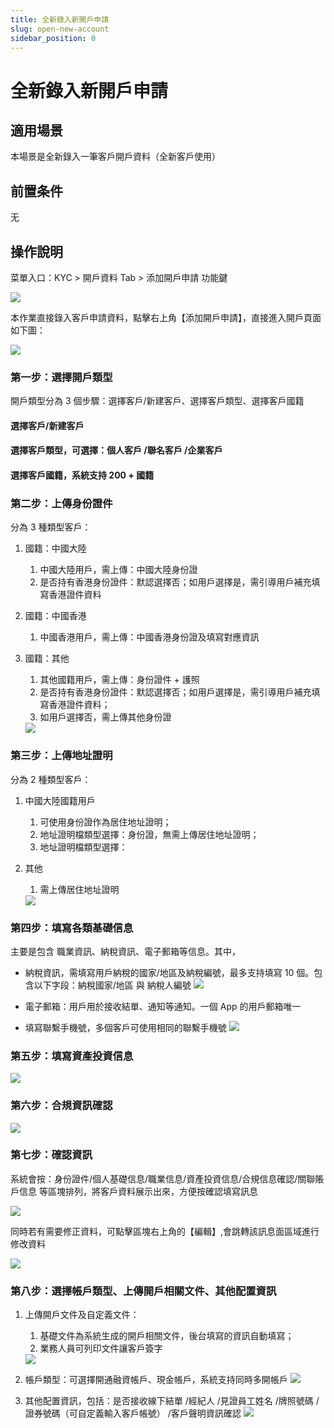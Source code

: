 ```yaml
---
title: 全新錄入新開戶申請
slug: open-new-account
sidebar_position: 0
---
```



# 全新錄入新開戶申請

## 適用場景

本場景是全新錄入一筆客戶開戶資料（全新客戶使用）

## 前置条件

无

## 操作說明

 菜單入口：KYC > 開戶資料 Tab >  添加開戶申請 功能鍵

<img src="./assets/CR05bBsTKofshhxvMuwc59V3nLb.png"/>

本作業直接錄入客戶申請資料，點擊右上角【添加開戶申請】，直接進入開戶頁面如下圖：

<img src="./assets/RHLQbOznToSf2txnBtxcgCBynUd.png"/>

### 第一步：選擇開戶類型

開戶類型分為 3 個步驟：選擇客戶/新建客戶、選擇客戶類型、選擇客戶國籍

#### 選擇客戶/新建客戶 

#### 選擇客戶類型，可選擇：個人客戶 /聯名客戶 /企業客戶

#### 選擇客戶國籍，系統支持 200 + 國籍

### **第二步**：上傳身份證件

分為 3 種類型客戶：

1. 國籍：中國大陸 
    1. 中國大陸用戶，需上傳：中國大陸身份證 
    2. 是否持有香港身份證件：默認選擇否；如用戶選擇是，需引導用戶補充填寫香港證件資料

2. 國籍：中國香港 
    1. 中國香港用戶，需上傳：中國香港身份證及填寫對應資訊

3. 國籍：其他 
    1. 其他國籍用戶，需上傳：身份證件 + 護照 
    2. 是否持有香港身份證件：默認選擇否；如用戶選擇是，需引導用戶補充填寫香港證件資料；
    3. 如用戶選擇否，需上傳其他身份證
    <img src="./assets/WP0IbjpQgouXrSxVinWcHDkbnjf.png"/>

### **第三步**：上傳地址證明

分為 2 種類型客戶：

1. 中國大陸國籍用戶
    1. 可使用身份證作為居住地址證明；
    2. 地址證明檔類型選擇：身份證，無需上傳居住地址證明；
    3. 地址證明檔類型選擇：

2. 其他
    1. 需上傳居住地址證明
    <img src="./assets/CKOTbY3xyo6lfhx2QSLc3EYCnSb.png"/>

### **第四步**：填寫各類基礎信息

主要是包含 職業資訊、納稅資訊、電子郵箱等信息。其中，

- 納稅資訊，需填寫用戶納稅的國家/地區及納稅編號，最多支持填寫 10 個。包含以下字段：納稅國家/地區  與 納稅人編號
    <img src="./assets/JxVfbqBwyooUMAxZWSXckJlNnzg.png"/>

- 電子郵箱：用戶用於接收結單、通知等通知。一個 App 的用戶郵箱唯一
- 填寫聯繫手機號，多個客戶可使用相同的聯繫手機號
    <img src="./assets/Hv6rbUc2Xo5V1MxauYycRxbLnfd.png"/>

### **第五步**：填寫資產投資信息

<img src="./assets/XScJb6HdyoYbCPxj5H6cvKHAnre.png"/>

### **第六步**：合規資訊確認

<img src="./assets/NIclbivdpoSTIWxIxqKcwi3Anic.png"/>

### **第七步**：確認資訊

系統會按：身份證件/個人基礎信息/職業信息/資產投資信息/合規信息確認/關聯賬戶信息 等區塊排列，將客戶資料展示出來，方便按確認填寫訊息

<img src="./assets/SS8ybscAZohaPbxp1Vpc84ONnJh.png"/>

同時若有需要修正資料，可點擊區塊右上角的【編輯】,會跳轉該訊息面區域進行修改資料

<img src="./assets/FxMibYc5Fo8wLmxB6QjcmvfMnJe.png"/>

### **第八步**：選擇帳戶類型、上傳開戶相關文件、其他配置資訊

1. 上傳開戶文件及自定義文件： 
    1. 基礎文件為系統生成的開戶相關文件，後台填寫的資訊自動填寫；
    2. 業務人員可列印文件讓客戶簽字 
    <img src="./assets/U6s3brToLoxArMxWQDgc4Oy1nmb.png"/>

1. 帳戶類型：可選擇開通融資帳戶、現金帳戶，系統支持同時多開帳戶
    <img src="./assets/IujbbSI0foPZeUxuGP4cSnk4nQf.png"/>

2. 其他配置資訊，包括：是否接收線下結單 /經紀人 /見證員工姓名 /牌照號碼 /證券號碼（可自定義輸入客戶帳號） /客戶聲明資訊確認
    <img src="./assets/VCKBbRHl8olIOzx2x22cTjnqnNf.png"/>

